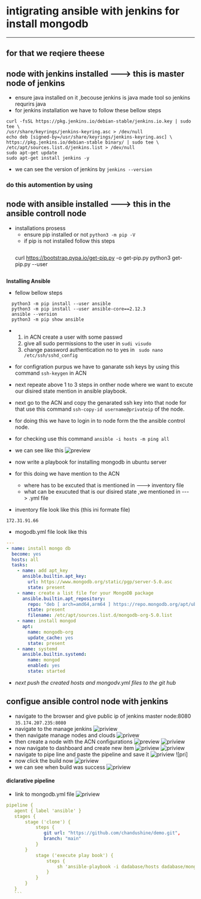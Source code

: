 # intigrating ansible with jenkins for install mongodb
-----------------------------------------------------
## **for that we reqiere theese**
## node with jenkins installed ---> this is **master node** of jenkins
  * ensure java installed on it ,becouse jenkins is java made tool so jenkins requrirs java
  * for jenkins installation we have to follow these bellow steps
   ```
   curl -fsSL https://pkg.jenkins.io/debian-stable/jenkins.io.key | sudo tee \
  /usr/share/keyrings/jenkins-keyring.asc > /dev/null
echo deb [signed-by=/usr/share/keyrings/jenkins-keyring.asc] \
  https://pkg.jenkins.io/debian-stable binary/ | sudo tee \
  /etc/apt/sources.list.d/jenkins.list > /dev/null
sudo apt-get update
sudo apt-get install jenkins -y
   ```

  * we can see the version of jenkins by ` jenkins --version `  
 ### do this automention by using  
## node with ansible installed ---> this in the **ansible controll node** 

  * installations prosess
    - ensure pip installed or not  ` python3 -m pip -V `
    - if pip is not installed follow this steps
      ```
     curl https://bootstrap.pypa.io/get-pip.py -o get-pip.py
     python3 get-pip.py --user
     ```
  **Installing Ansible** 
  * fellow bellow steps
  ```
    python3 -m pip install --user ansible
    python3 -m pip install --user ansible-core==2.12.3
    ansible --version
    python3 -m pip show ansible
  ```
  * 1. in ACN create a user with some passwd
    2. give all sudo permissions to the user in `sudi visudo`
    3. change password authentication no to yes in ` sudo nano /etc/ssh/sshd_config`

  * for configration purpus we have to ganarate ssh keys by using this command `ssh-keygen` in ACN
* next repeate above 1 to 3 steps in onther node where we want to excute our disired state mention in ansible playbook.
* next go to the ACN and copy the genarated ssh key into that node for that use this command `ssh-copy-id username@privateip` of the node.
* for doing this we have to login in to node form the the ansible control node.
* for checking use this command `ansible -i hosts -m ping all`
* we can see like this 
![preview](./images/Capture1.PNG)
* now write a playbook for installing mongodb in ubuntu server
* for this doing we have mention to the ACN 
   - where has to be excuted that is mentioned in ---> inventory file
   - what can be exucuted that is our disired state ,we mentioned in ---> .yml file
 * inventory file look like this (this ini formate file)
  ``` 
172.31.91.66
```
* mogodb.yml file look like this


```yml
---
- name: install mongo db
  become: yes
  hosts: all
  tasks: 
    - name: add apt_key
      ansible.builtin.apt_key:
        url: https://www.mongodb.org/static/pgp/server-5.0.asc
        state: present
    - name: create a list file for your MongoDB package
      ansible.builtin.apt_repository:
        repo: "deb [ arch=amd64,arm64 ] https://repo.mongodb.org/apt/ubuntu focal/mongodb-org/5.0 multiverse"
        state: present
        filename: /etc/apt/sources.list.d/mongodb-org-5.0.list
    - name: install mongod
      apt:
        name: mongodb-org
        update_cache: yes
        state: present
    - name: systemd
      ansible.builtin.systemd:
        name: mongod
        enabled: yes
        state: started
  ```
  * *next push the created hosts  and mongodv.yml files to the git hub* 
 ## **configue ansible control node with jenkins**
 * navigate to the browser and give public ip of jenkins master node:8080 `35.174.207.235:8080`
 * navigate to the manage jenkins
![priview](./images/Screenshot%202023-01-31%20152605.png)
* then navigate manage nodes and clouds
![privew](./images/Screenshot%202023-01-31%20152802.png)
* then create a node with the ACN configurations
![preview](./images/Screenshot%202023-01-31%20153050.png)
![priview](./images/Screenshot%202023-01-31%20153205.png)
* now navigate to dashboard and create new item 
![priview](./images/Screenshot%202023-01-31%20153359.png)
![priview](./images/Screenshot%202023-01-31%20153540.png)
* navigate to pipe line and paste the pipeline and save it
![priview](./images/Screenshot%202023-01-31%20153713.png)
![pri]
* now click the build now ![priview](./images/Screenshot%202023-01-31%20153916.png)
* we can see when build was success
![priview](./images/Screenshot%202023-01-31%20155550.png)

#### diclarative pipeline 
* link to mongodb.yml file ![priview](mongodb.ymlmongodb.yml)
 
 ```yml
pipeline {
    agent { label 'ansible' }
    stages {
        stage ('clone') {
            steps {
               git url: "https://github.com/chandushine/demo.git",
               branch: "main"
            }
        }
            stage ('execute play book') {
                steps {
                    sh 'ansible-playbook -i dadabase/hosts dadabase/mongodb.yml'
                }
            }
        }
    }
    ```









       